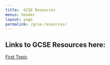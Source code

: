 ```yaml
---
title:  GCSE Resources
menus: header
layout: page
permalink: /gcse-resources/
---
```


## Links to GCSE Resources here:

[First Topic](/gcse-resources/first-topic/)

<!-- This guide is for deploying devlopr-jekyll blog using Github Pages, If you want to switch to any other Deployment Providers. We have deployment guides below ! -->

<!-- Steps to create your blog using devlopr-jekyll:

>  **Step 1.**  Fork the repo - [click here](https://github.com/sujaykundu777/devlopr-jekyll/fork)


![Devlopr Jekyll Repo](/assets/img/posts/fork1.png){:class="img-fluid"}

> **Step 2.** Use **your-github-username.github.io** as the new repo  ( Replace your-github-username with yours). Remember if you use the name other than your-github-username.github.io , your blog will be built using gh-pages branch.

![Devlopr Jekyll Repo](/assets/img/posts/fork2.png){:class="img-fluid"}

![Devlopr Jekyll Repo](/assets/img/posts/fork3.png){:class="img-fluid"}

> **Step 3.** Clone the new repo locally to make changes :

![Devlopr Jekyll Repo](/assets/img/posts/fork31.png){:class="img-fluid"}

![Devlopr Jekyll Repo](/assets/img/posts/fork32.png){:class="img-fluid"}

![Devlopr Jekyll Repo](/assets/img/posts/fork33.png){:class="img-fluid"}

```
 $ git clone https://github.com/yourusername/yourusername.github.io
 $ cd yourusername.github.io
 $ code .
```

> **Step 4.** Open the files using VSCode and edit _config.yml and edit with your details:

- _config.yml file - replace with your own details
- _posts - Add your blog posts here
- _includes - You can replace the contents of the files with your data. (contains widgets)
- _assets/img - Add all your images here

![Devlopr Jekyll Repo](/assets/img/posts/fork34.png){:class="img-fluid"}

> **Step 5** - Install the development requirements:

Let's first set up our development environment, You might need to install the following tools:

1. [Git](https://git-scm.com/)
2. [Ruby](https://www.ruby-lang.org/) and [Bundler](https://bundler.io/)
3. [VSCode](https://code.visualstudio.com/download)

We need ruby and bundler to build our site locally. After installation check if its working:

For ruby :

```
    $ ruby -v
    ruby 2.5.1p57 (2018-03-29 revision 63029) [x86_64-linux-gnu]
```
For bundler :

  ```
    $ bundler -v
    Bundler version 2.0.1
  ```

> **Step 6.** Install the gem dependencies by running the following command

`$ bundle update`
`$ bundle install`

> **Step 7.** Serve the site locally by running the following command below:

`$ jekyll serve`

![Devlopr Jekyll Repo](/assets/img/posts/fork4.png){:class="img-fluid"}

Visit [http://localhost:4000](http://localhost:4000) for development server

![Devlopr Jekyll Repo](/assets/img/posts/fork41.png){:class="img-fluid"}

Once happy with your blog changes. Push your changes to master branch.

> **Step 8.** Push Your Local Changes

```
 $ git add .
 $ git commit -m "my new blog using devlopr-jekyll"
 $ git push origin master
```

Visit your Github Repo settings ! Enable master branch as Github Pages Branch :

![Devlopr Jekyll Repo](/assets/img/posts/fork6.png){:class="img-fluid"}

> **Step 9.** Deploy your Blog :

![Devlopr Jekyll Repo](/assets/img/posts/fork7.png){:class="img-fluid"}


Check the Deployment Guides Below :

- [Deploy using Github Pages using Github Actions](https://sujaykundu.com/blog/post/deploy-jekyll-using-github-pages-and-github-actions#/)
- [Deploy using Github Pages using Travis](https://sujaykundu.com/blog/posts/deploy-jekyll-blog-using-github-pages-and-travis-ci/#/)
- Deploy using Zeit Now
- Deploy using Netlify
- Deploy using Heroku
- Deploy using AWS Amplify
- Deploy using CloudCannon

> **Step 10**. Connecting to a Headless CMS (Content Management System):

You can use the below Headless CMS services to manage content on your blog seemlessly.

- Using Jekyll Admin
- Using Forestry CMS
- Usign Siteleaf CMS
- Using CloudCannon CMS
- Using Contentful

> Congrats ! On your new shining Blog !

You can visit the blog using [http://your-github-username.github.io](http://your-github-username.github.io) (in case of hosting using github pages). The url may vary depending on your Deployment provider. -->
